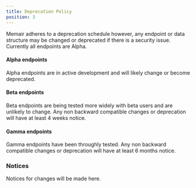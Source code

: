 ```yaml
---
title: Deprecation Policy
position: 3
---
```


Memair adheres to a deprecation schedule however, any endpoint or data structure may be changed or deprecated if there is a security issue. Currently all endpoints are Alpha.

#### Alpha endpoints
Alpha endpoints are in active development and will likely change or become deprecated.

#### Beta endpoints
Beta endpoints are being tested more widely with beta users and are unlikely to change. Any non backward compatible changes or deprecation will have at least 4 weeks notice.

#### Gamma endpoints
Gamma endpoints have been throughly tested. Any non backward compatible changes or deprecation will have at least 6 months notice.

### Notices
Notices for changes will be made here.

